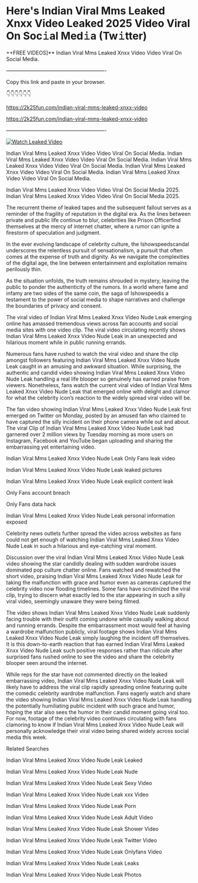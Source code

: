 # Here's Indian Viral Mms Leaked Xnxx Video Leaked 2025 Video Viral On Soc𝚒al Med𝚒a (Tw𝚒tter)

++FREE VIDEOS]** Indian Viral Mms Leaked Xnxx Video Video Viral On Social Media.

———————————————————-

Copy this link and paste in your browser.

👇👇👇👇👇👇

https://2k25fun.com/indian-viral-mms-leaked-xnxx-video

https://2k25fun.com/indian-viral-mms-leaked-xnxx-video

———————————————————-

[![Watch Leaked Video](https://miro.medium.com/v2/resize:fit:828/format:webp/1*cilzJN44JGOrTw9NJCrNHA.gif "Watch Leaked Video")](https://2k25fun.com/indian-viral-mms-leaked-xnxx-video)

Indian Viral Mms Leaked Xnxx Video Video Viral On Social Media. Indian Viral Mms Leaked Xnxx Video Video Viral On Social Media. Indian Viral Mms Leaked Xnxx Video Video Viral On Social Media. Indian Viral Mms Leaked Xnxx Video Video Viral On Social Media. Indian Viral Mms Leaked Xnxx Video Video Viral On Social Media.

Indian Viral Mms Leaked Xnxx Video Video Viral On Social Media 2025. Indian Viral Mms Leaked Xnxx Video Video Viral On Social Media 2025.

The recurrent theme of leaked tapes and the subsequent fallout serves as a reminder of the fragility of reputation in the digital era. As the lines between private and public life continue to blur, celebrities like Prison Officerfind themselves at the mercy of internet chatter, where a rumor can ignite a firestorm of speculation and judgment.

In the ever evolving landscape of celebrity culture, the Ishowspeedscandal underscores the relentless pursuit of sensationalism, a pursuit that often comes at the expense of truth and dignity. As we navigate the complexities of the digital age, the line between entertainment and exploitation remains perilously thin.

As the situation unfolds, the truth remains shrouded in mystery, leaving the public to ponder the authenticity of the rumors. In a world where fame and infamy are two sides of the same coin, the saga of Ishowspeedis a testament to the power of social media to shape narratives and challenge the boundaries of privacy and consent.

The viral video of Indian Viral Mms Leaked Xnxx Video Nude Leak emerging online has amassed tremendous views across fan accounts and social media sites with one video clip. The viral video circulating recently shows Indian Viral Mms Leaked Xnxx Video Nude Leak in an unexpected and hilarious moment while in public running errands.

Numerous fans have rushed to watch the viral video and share the clip amongst followers featuring Indian Viral Mms Leaked Xnxx Video Nude Leak caught in an amusing and awkward situation. While surprising, the authentic and candid video showing Indian Viral Mms Leaked Xnxx Video Nude Leak handling a real life blooper so genuinely has earned praise from viewers. Nonetheless, fans watch the current viral video of Indian Viral Mms Leaked Xnxx Video Nude Leak that emerged online with delight and clamor for what the celebrity icon’s reaction to the widely spread viral video will be.

The fan video showing Indian Viral Mms Leaked Xnxx Video Nude Leak first emerged on Twitter on Monday, posted by an amused fan who claimed to have captured the silly incident on their phone camera while out and about. The viral Clip of Indian Viral Mms Leaked Xnxx Video Nude Leak had garnered over 2 million views by Tuesday morning as more users on Instagram, Facebook and YouTube began uploading and sharing the embarrassing yet entertaining video.

Indian Viral Mms Leaked Xnxx Video Nude Leak Only Fans leak video

Indian Viral Mms Leaked Xnxx Video Nude Leak leaked pictures

Indian Viral Mms Leaked Xnxx Video Nude Leak explicit content leak

Only Fans account breach

Only Fans data hack

Indian Viral Mms Leaked Xnxx Video Nude Leak personal information exposed

Celebrity news outlets further spread the video across websites as fans could not get enough of watching Indian Viral Mms Leaked Xnxx Video Nude Leak in such a hilarious and eye-catching viral moment.

Discussion over the viral Indian Viral Mms Leaked Xnxx Video Nude Leak video showing the star candidly dealing with sudden wardrobe issues dominated pop culture chatter online. Fans watched and rewatched the short video, praising Indian Viral Mms Leaked Xnxx Video Nude Leak for taking the malfunction with grace and humor even as cameras captured the celebrity video now flooding timelines. Some fans have scrutinized the viral clip, trying to discern what exactly led to the star appearing in such a silly viral video, seemingly unaware they were being filmed.

The video shows Indian Viral Mms Leaked Xnxx Video Nude Leak suddenly facing trouble with their outfit coming undone while casually walking about and running errands. Despite the embarrassment most would feel at having a wardrobe malfunction publicly, viral footage shows Indian Viral Mms Leaked Xnxx Video Nude Leak simply laughing the incident off themselves. It is this down-to-earth reaction that has earned Indian Viral Mms Leaked Xnxx Video Nude Leak such positive responses rather than ridicule after surprised fans rushed online to see the video and share the celebrity blooper seen around the internet.

While reps for the star have not commented directly on the leaked embarrassing video, Indian Viral Mms Leaked Xnxx Video Nude Leak will likely have to address the viral clip rapidly spreading online featuring quite the comedic celebrity wardrobe malfunction. Fans eagerly watch and share the video showing Indian Viral Mms Leaked Xnxx Video Nude Leak handling the potentially humiliating public incident with such grace and humor, hoping the star also sees the humor in their candid moment going viral too. For now, footage of the celebrity video continues circulating with fans clamoring to know if Indian Viral Mms Leaked Xnxx Video Nude Leak will personally acknowledge their viral video being shared widely across social media this week.

Related Searches

Indian Viral Mms Leaked Xnxx Video Nude Leak Leaked

Indian Viral Mms Leaked Xnxx Video Nude Leak Nude

Indian Viral Mms Leaked Xnxx Video Nude Leak Sexy Video

Indian Viral Mms Leaked Xnxx Video Nude Leak xxx Video

Indian Viral Mms Leaked Xnxx Video Nude Leak Porn

Indian Viral Mms Leaked Xnxx Video Nude Leak Adult Video

Indian Viral Mms Leaked Xnxx Video Nude Leak Shower Video

Indian Viral Mms Leaked Xnxx Video Nude Leak Twitter Video

Indian Viral Mms Leaked Xnxx Video Nude Leak Onlyfans Video

Indian Viral Mms Leaked Xnxx Video Nude Leak Leaks

Indian Viral Mms Leaked Xnxx Video Nude Leak Photos